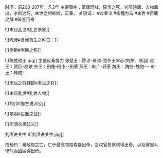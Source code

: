 时间：前208-207年，凡2年
主要事件：军阀混战，陈涉之死，刘项驰骋，人物辈出，李斯之死，末世之将韩邯，灭秦。
关键词： #过秦论 #指鹿为马 #末世 #巨鹿之战 #破釜沉舟

![[末日乱世#乱世景象]]

![[陈涉#吾闻贾生之称曰：]]

![[李斯#李斯之死]]

![[陈胜称王.jpg]]
主要反秦势力
张楚王：陈涉-景驹-楚怀王芈心(刘邦、项羽)
赵王：武臣-赵歇
齐王：田儋-田市--田荣
燕王：韩广-荘荼
魏王：魏咎-魏豹---
韩王：韩成-


![[末世之将韩邯#末世之将]]

![[末日乱世#乱世人物]]

![[刘邦#郦生说沛公]]

![[项羽#巨鹿之战]]

![[所谓农民起义]]

刘项进关中
![[刘项进关中.jpg]]

柏杨曰：秦政府之亡，亡于最高领袖昏暴出奇，当权官员冥顽得出奇，以及窝里斗惨烈而凶猛得出奇。